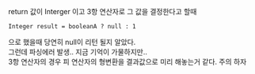 return 값이 Interger 이고 3항 연산자로 그 값을 결정한다고 할때  

```
Integer result = booleanA ? null : 1
```

으로 했을때 당연히 null이 리턴 될지 알았다.  
그런데 파싱에러 발생.. 지금 기억이 가물하지만..    
3항 연산자의 경우 피 연산자의 형변환을 결과값으로 미리 해놓는거 같다. 주의 하자